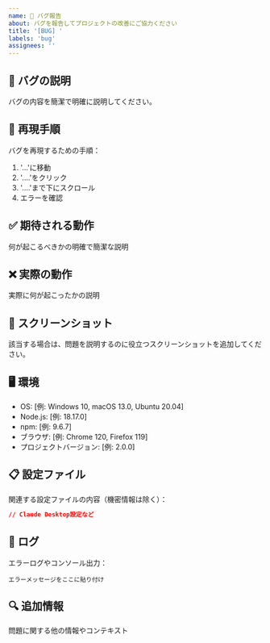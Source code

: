 ```yaml
---
name: 🐛 バグ報告
about: バグを報告してプロジェクトの改善にご協力ください
title: '[BUG] '
labels: 'bug'
assignees: ''
---
```


## 🐛 バグの説明
バグの内容を簡潔で明確に説明してください。

## 🔄 再現手順
バグを再現するための手順：

1. '...'に移動
2. '....'をクリック
3. '....'まで下にスクロール
4. エラーを確認

## ✅ 期待される動作
何が起こるべきかの明確で簡潔な説明

## ❌ 実際の動作
実際に何が起こったかの説明

## 📸 スクリーンショット
該当する場合は、問題を説明するのに役立つスクリーンショットを追加してください。

## 🖥️ 環境
- OS: [例: Windows 10, macOS 13.0, Ubuntu 20.04]
- Node.js: [例: 18.17.0]
- npm: [例: 9.6.7]
- ブラウザ: [例: Chrome 120, Firefox 119]
- プロジェクトバージョン: [例: 2.0.0]

## 📋 設定ファイル
関連する設定ファイルの内容（機密情報は除く）：

```json
// Claude Desktop設定など
```

## 📝 ログ
エラーログやコンソール出力：

```
エラーメッセージをここに貼り付け
```

## 🔍 追加情報
問題に関する他の情報やコンテキスト 